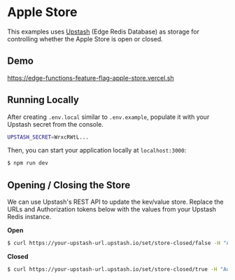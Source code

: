 # Apple Store

This examples uses [Upstash](https://upstash.com/) (Edge Redis Database) as storage for controlling whether the Apple Store is open or closed.

## Demo

https://edge-functions-feature-flag-apple-store.vercel.sh

## Running Locally

After creating `.env.local` similar to `.env.example`, populate it with your Upstash secret from the console.

```bash
UPSTASH_SECRET=WrxcRWtL...
```

Then, you can start your application locally at `localhost:3000`:

```bash
$ npm run dev
```

## Opening / Closing the Store

We can use Upstash's REST API to update the kev/value store. Replace the URLs and Authorization tokens below with the values from your Upstash Redis instance.

**Open**

```bash
$ curl https://your-upstash-url.upstash.io/set/store-closed/false -H "Authorization: Bearer YOUR_TOKEN"
```

**Closed**

```bash
$ curl https://your-upstash-url.upstash.io/set/store-closed/true -H "Authorization: Bearer YOUR_TOKEN"
```
